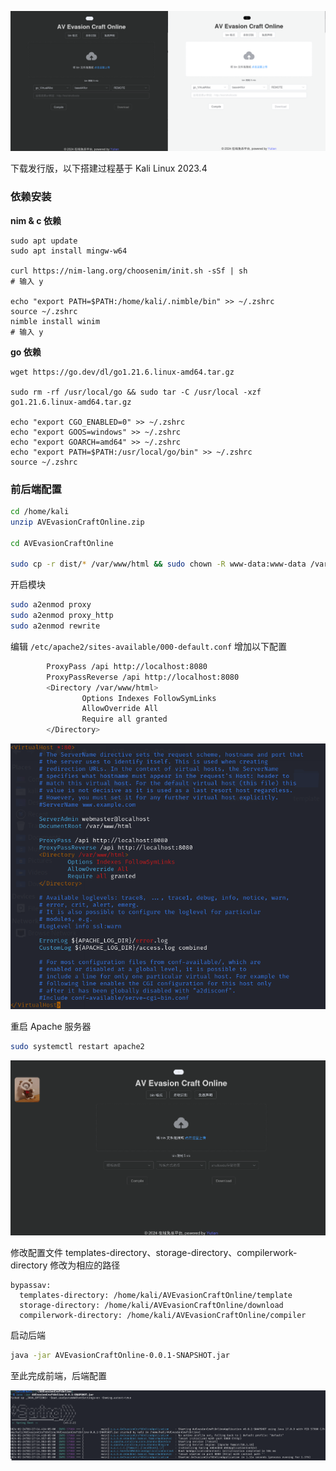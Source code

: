 

![](images/54f5d229cdb4bd95e963b7c300994511.png)

下载发行版，以下搭建过程基于 Kali Linux 2023.4
### 依赖安装

**nim & c 依赖**

```
sudo apt update
sudo apt install mingw-w64

curl https://nim-lang.org/choosenim/init.sh -sSf | sh
# 输入 y 

echo "export PATH=$PATH:/home/kali/.nimble/bin" >> ~/.zshrc
source ~/.zshrc
nimble install winim
# 输入 y 
```

**go 依赖**
```
wget https://go.dev/dl/go1.21.6.linux-amd64.tar.gz

sudo rm -rf /usr/local/go && sudo tar -C /usr/local -xzf go1.21.6.linux-amd64.tar.gz

echo "export CGO_ENABLED=0" >> ~/.zshrc
echo "export GOOS=windows" >> ~/.zshrc
echo "export GOARCH=amd64" >> ~/.zshrc
echo "export PATH=$PATH:/usr/local/go/bin" >> ~/.zshrc
source ~/.zshrc
```

### 前后端配置
```bash
cd /home/kali
unzip AVEvasionCraftOnline.zip

cd AVEvasionCraftOnline

sudo cp -r dist/* /var/www/html && sudo chown -R www-data:www-data /var/www/html
```

开启模块
```bash
sudo a2enmod proxy
sudo a2enmod proxy_http
sudo a2enmod rewrite
```

编辑 `/etc/apache2/sites-available/000-default.conf` 增加以下配置

```bash
        ProxyPass /api http://localhost:8080
        ProxyPassReverse /api http://localhost:8080
        <Directory /var/www/html>
                Options Indexes FollowSymLinks
                AllowOverride All
                Require all granted
        </Directory>
```
![](images/1f1fcd7d8144ac62d2431f09f70e5d6f.png)


重启 Apache 服务器
```bash
sudo systemctl restart apache2
```
![](images/9db0f1cafb5eaa819a0f2a86352876fb.png)


修改配置文件
templates-directory、storage-directory、compilerwork-directory 修改为相应的路径
```
bypassav:
  templates-directory: /home/kali/AVEvasionCraftOnline/template
  storage-directory: /home/kali/AVEvasionCraftOnline/download
  compilerwork-directory: /home/kali/AVEvasionCraftOnline/compiler
```

启动后端
```bash
java -jar AVEvasionCraftOnline-0.0.1-SNAPSHOT.jar
```

至此完成前端，后端配置

![](images/30a135832100b1f991bf0667c9c7acf9.png)

